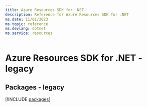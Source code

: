 ```yaml
---
title: Azure Resources SDK for .NET
description: Reference for Azure Resources SDK for .NET
ms.date: 11/01/2023
ms.topic: reference
ms.devlang: dotnet
ms.service: resources
---
```

# Azure Resources SDK for .NET - legacy
## Packages - legacy
[!INCLUDE [packages](resources-index.md)]